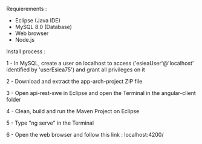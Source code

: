 Requierements :

- Eclipse (Java IDE)
- MySQL 8.0 (Database)
- Web browser
- Node.js

Install process :

1 - In MySQL, create a user on localhost to access ('esieaUser'@'localhost' identified by 'userEsiea75') and grant all privileges on it

2 - Download and extract the app-arch-project ZIP file

3 - Open api-rest-swe in Eclipse and open the Terminal in the angular-client folder

4 - Clean, build and run the Maven Project on Eclipse

5 - Type "ng serve" in the Terminal

6 - Open the web browser and follow this link : localhost:4200/

